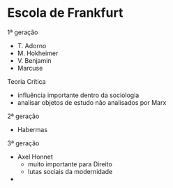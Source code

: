 # Escola de Frankfurt

1ª geração
- T. Adorno
- M. Hokheimer
- V. Benjamin
- Marcuse

Teoria Crítica
- influência importante dentro da sociologia
- analisar objetos de estudo não analisados por Marx

2ª geração
- Habermas

3ª geração
- Axel Honnet
  - muito importante para Direito
  - lutas sociais da modernidade
- 